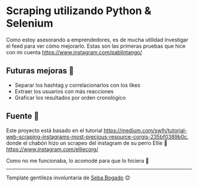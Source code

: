 # Scraping utilizando Python & Selenium

Como estoy asesorando a emprendedores, es de mucha utilidad investigar el feed para ver cómo mejorarlo. Estas son las primeras pruebas que hice con mi cuenta https://www.instagram.com/pablintango/



## Futuras mejoras 📄
* Separar los hashtag y correlacionarlos con los likes
* Extraer los usuarios con más reacciones
* Graficar los resultados por orden cronológico






## Fuente 📄

Este proyecto está basado en el tutorial https://medium.com/swlh/tutorial-web-scraping-instagrams-most-precious-resource-corgis-235bf0389b0c, donde el chabón hizo un scrapeo del instagram de su perro Ellie 🐶 https://www.instagram.com/elliecorg/

Como no me funcionaba, lo acomodé para que lo hiciera 💪



---
 Template gentileza involuntaria de [Seba Bogado](https://github.com/sbogado87) 😊

